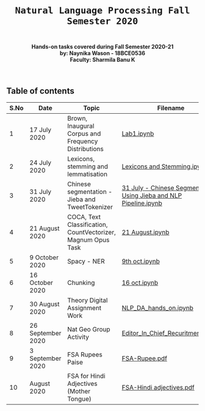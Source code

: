 <code>
  <h1 align="center">Natural Language Processing Fall Semester 2020</h1>
</code>

<p align="center"><strong>
  Hands-on tasks covered during Fall Semester 2020-21
  <br>
  by: Naynika Wason - 18BCE0536
  <br>
  Faculty: Sharmila Banu K
  </strong></p>

<br>

## Table of contents
S.No | Date | Topic | Filename
-----|-----|----- | ----
1 | 17 July 2020 | Brown, Inaugural Corpus and Frequency Distributions | <a href="https://github.com/naynikaw/Natural-Language-Processing-Fall-2020/blob/master/Lab1.ipynb">Lab1.ipynb</a>
2 | 24 July 2020 | Lexicons, stemming and lemmatisation | <a href="https://github.com/naynikaw/Natural-Language-Processing-Fall-2020/blob/master/Lexicons%20and%20Stemming.ipynb">Lexicons and Stemming.ipynb</a>
3 | 31 July 2020 | Chinese segmentation - Jieba and TweetTokenizer | <a href="https://github.com/naynikaw/Natural-Language-Processing-Fall-2020/blob/master/31%20July%20-%20Chinese%20Segmentation%20Using%20Jieba%20and%20NLP%20Pipeline.ipynb">31 July - Chinese Segmentation Using Jieba and NLP Pipeline.ipynb</a>
4 | 21 August 2020 | COCA, Text Classification, CountVectorizer, Magnum Opus Task | <a href="https://github.com/naynikaw/Natural-Language-Processing-Fall-2020/blob/master/21%20August.ipynb">21 August.ipynb</a>
5 | 9 October 2020 | Spacy - NER | <a href="https://github.com/naynikaw/Natural-Language-Processing-Fall-2020/blob/master/9th%20oct.ipynb">9th oct.ipynb</a>
6 | 16 October 2020 | Chunking | <a href="https://github.com/naynikaw/Natural-Language-Processing-Fall-2020/blob/master/16%20oct.ipynb">16 oct.ipynb<a/>
7 | 30 August 2020 | Theory Digital Assignment Work | <a href="https://github.com/naynikaw/Natural-Language-Processing-Fall-2020/blob/master/NLP_DA_hands_on.ipynb">NLP_DA_hands_on.ipynb</a>
8 | 26 September 2020 | Nat Geo Group Activity | <a href="https://github.com/naynikaw/Natural-Language-Processing-Fall-2020/blob/master/Editor_In_Chief_Recuritment.ipynb">Editor_In_Chief_Recuritment.ipynb</a>
  9 | 3 September 2020 | FSA Rupees Paise | <a href="">FSA-Rupee.pdf</a>
  10 | August 2020 | FSA for Hindi Adjectives (Mother Tongue) | <a href="https://github.com/naynikaw/Natural-Language-Processing-Fall-2020/blob/master/FSA-Hindi%20adjectives.pdf">FSA-Hindi adjectives.pdf</a>

<br>
